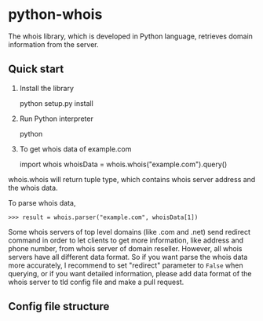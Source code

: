 python-whois
============

The whois library, which is developed in Python language, retrieves domain information from the server.

Quick start
-----------

1. Install the library

	python setup.py install

2. Run Python interpreter
	
	python

3. To get whois data of example.com

	import whois
	whoisData = whois.whois("example.com").query()

whois.whois will return tuple type, which contains whois server address and the whois data. 

To parse whois data, 

	>>> result = whois.parser("example.com", whoisData[1])

Some whois servers of top level domains (like .com and .net) send redirect command in order to let clients to get more information, like address and phone number, from whois server of domain reseller. However, all whois servers have all different data format. So if you want parse the whois data more accurately, I recommend to set "redirect" parameter to `False` when querying, or if you want detailed information, please add data format of the whois server to tld config file and make a pull request.

Config file structure
-----------
